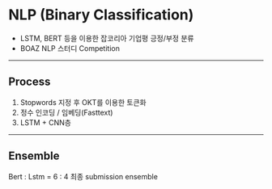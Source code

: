 # NLP (Binary Classification)
- LSTM, BERT 등을 이용한 잡코리아 기업평 긍정/부정 분류
- BOAZ NLP 스터디 Competition

---

## Process
1. Stopwords 지정 후 OKT를 이용한 토큰화
2. 정수 인코딩 / 임베딩(Fasttext)
3. LSTM + CNN층

---

## Ensemble
Bert : Lstm = 6 : 4 최종 submission ensemble



